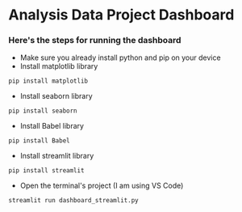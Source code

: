 # Analysis Data Project Dashboard
### Here's the steps for running the dashboard
- Make sure you already install python and pip on your device
- Install matplotlib library
```
pip install matplotlib
```
- Install seaborn library
```
pip install seaborn
```
- Install Babel library
```
pip install Babel
```
- Install streamlit library
```
pip install streamlit
```
- Open the terminal's project (I am using VS Code)
```
streamlit run dashboard_streamlit.py
```
